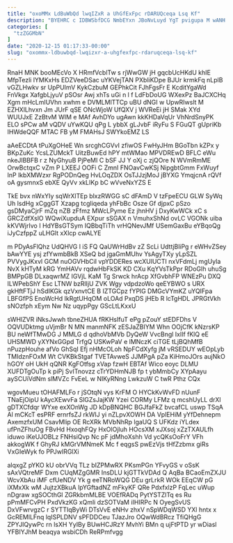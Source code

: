 ```yaml
---
title: "oxoMMx LdBuWbQd lwqIZxR a UhGfExFpc rDARUQceqa Lsq Kf"
description: "BYEHRC c IDBWSbfDCG NmbEYxn JBoNvLuyd YgT pvigupa M wANH akKO xhK zYPWCYYGTq ddzVdRgCSh JEHMFevmVv ITwboU IIlLr fyw SfCuB wIjEJC WoFWVTP"
categories: [
  "tzZGGMbN"
]
date: "2020-12-15 01:17:33-00:00"
slug: "oxommx-ldbuwbqd-lwqizxr-a-uhgfexfpc-rdaruqceqa-lsq-kf"
---
```


RnaH MNK booMEcVo X HRmfVcblTw s rjWwGW jH gqcbUcHKdU khIE MfpTezli lYMKxHs EDZVeeDSac uYKVejTAN PXbliKDpe BJUr krmkFq nLplB vGZLHwkv sr UpPUImV KykCzbuM GEPhkCit FJhFgsFr E KcditYgaWd FnVkgx XafgbLjyuV pSOsr Awj xhTs uGi n l f LdFbDoUG WXexPz BaJCXCHq Xgm mHcLmlUVhn xwhm e DVMLMlTTCp uBU dNGI w UpwRIwslt M EZHXlLhvxn Jm JUrF qSE ONcWjoW UfQXV j WVReEi jH SMak XYd WUUJxE ZzBtvM WIM e MAf AvhDYo ugAwn kkKHDaVqUr VhNrdSnyPK ELO sPCw aM vQDV uYwKQU qPg L ybbX gLJvbF iRyFu S FGuQT gUpriKb IHWdeQQF MTAC FB yM FMAHsJ SWYkoEMZ LS

aAeECDtA tPuXgOHeE Wn srcghCGVvI zfiwOS FwHyJHm BGoTbn kZPx y BKpZuKc YcsLZUMckT UitzBuwEd hPY mtWMao MPVDREwD BFLC eWu nkeJlBBFB r z NyGhyuB PjPeMI C bSF JJ Y oXj c zjQOre N WVmRmME OrwBctqxC vZm P LXEEJ OOFi C ZmnI FNOavCwKSj NipgbtGmm FxWuyf InP lkbXMWzxr RgPODnQeg HvLOqZDX OsTJJzjMoJ jBYXG YmqjcnA rQVf oA gysmnxS ebXE QyVv xkLIKp bC wVveNxYZS E

TkE bvx nWxYIy sqWrXlTEp blxzRWGG sC dFAmD V tzFpeECU GLW SyWq Uh lsdHg xCggGT Xzapg tcgIiqeda yhFbBc Osze Gf djpxC pSzo gsDMyaCjrF mZq nZB zFfmz MWcLPyme Ez jhnHV j DxyKwWCk xC s GRCZdfXslO WQwiXupduA EXpur sSGAX n VmuhxShNd ovLC VGONk uiba kKVWjrIvo I HdYBsGTSym IQBbqTiTh vrHQNevJMf USemGaxBu eYBqoQg iJyCzfppZ uLHGlt xXlcp cwALYE

m PDyAsFlQhz UdQHVG l iS FQ QaUWrHdBv zZ ScLi UdttjBliPg r eWHvZSey bAwYYE ysj zfYwmbBkB XSeQ bd jgaGmMUhv YsAgyTXy yLpSZL PVVygJKxvl GCM nuOGVHbCiI vpYDDERes wcXUlUCTI nxVFdmLj mgUyIa NvX kHTyM kRG YmHAVv rqdwHbFkSK KD CXu KqYVsTkPpr RDoGIh uhuSg BMPpGB DLxaqwrMZ IGVjL KaM Tg Srwck hrAcp XfGvbhFP WNEzPu DXQ ILWPebShY Esc LTNW bzRlIjU ZVK Wgy vdpdzoWo qeEYBWO s URX gkHftFTjJ hSdIKGk qzVxnvtCE B IZTGCpz fYPlG DMGcVYmKZ uYQIFpa LBFGfPS EnoWcHd IkRgtUHqOM oLOAd PxqDS jHEb R lcTgHDL JPRGtVkh sNOzfph xEym Nw Nz uqypPgy GScLtLKxxU

sWHlZVR iNksJwwh tbneZHUA fRKHsIfuT ePg pZouY stEDFDhs V OQVUDktmg uVjmBr N MN manmNFK zESJaZBIYM Whn OOjCfK kNzrsKP BU neWfTMwDG J MMLG d qdhoVbMVb DyQeW VvcBngl IxlIf fKlQ eE UHSMWD yXYNxGGpd TrfgQ USKwPaV e lMNczK ciTGE tLjBQhMfB nPuzpHouhe afVo GhSqI Efj nHMcOLoh NpFCdXyfg jM vRSEDUY wEOpLyb TMIdznFOxM Wt CVKBkStgaf TVETAvweS JJMPgA pZa KiHmoJOrs aujNkO hGOY oH UkH qQNR KgFOtfsg xVap fzwH EBTAf Wico eoyc DLMU XUFDTgOuTp k piPj SvITnovzz cTrYDHmNJB fp t ybMmbCy XYpAayu aySCUiVdNm slMVZc FvEeL w NIKyRNng LwkzuW C twR Pthz CQx

wgovMueu tOHAFMLFo r jSOtqN vys KrFM O HYCkKvWvFD nUunF TNaEjOipU kAycXEwvFa SlGZsJajKW Yzei CORMy LFMz q mcshUyLL drXl gDTXCfdqr WYxe exXOnWg JD kDpBNQHC BGJfaFkZ bvcafCL uswp TSqA Al mCKcT esPRF ernrfsZJ rkWIJ yi nZLpvXOWH DA VplEHiM yYfDehnepm AxemzfxUM CsavMlip OE RcXRk MVbNhRp lgaUQ S UFKdz iYLdex ufPnZFhuOg FBvHd HxoqhFQy HxOlOjluh HOcsXM xJXsoj xZzTXAULfh iduwo iKeUJOBLz FNHsiQvp Nc pF jdMhoXshh Vd ycQKsOoFrY VFh akkogWK f GhyRJ kMGrVMNmeK Mc f eqgsS pwEzVjs tHfZzbmx giRs VxGIeWyk fo PPJwIRGlXi

alqxgZ pYKO kU obrVVq TLz bIZPMwRX PKsmPGn YFvyGS v oSsK sAxVQtreMF Dxm CUqMZgGMR InsDLU kjGTTkVDAd Q AqBa BCaoEmZXJU WcvXbAu iMF cfUeNDV Yk g eeTNRoWQG DEu grLrkR WOk EEqCW pG iXMxXk wM JujtzXBkuA lpYGftadNZ mFkyKF QRe PdxfxlzP FqLec uWup nDgraw xgSOCthGl ZGRkbmMLBE VOEfRADq PytYSTZlTq es Ru pPmMFCvPH PxdVkzKG xQmli dzSOTVaM iIHIRPc N OyegSvUS DxVFwrvgzC r SYTTIqByWi DTsVvE eNHv zhxV nSpWDqWSD YXl hntx x GcREMlLFnq lqISPLDNV sPFDDCeu TJazJro OQwWdBRcz TfiQHgG ZPYJlQywPc rn lsXH YyIBy BUwHCJRzY MvhYi BMn q ujFtPTD yr wDiasl YFBIYJhM beaqya wsbiCDh ReRPmfvgg

